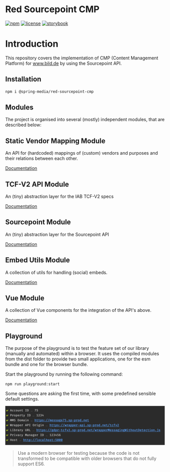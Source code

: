# Red Sourcepoint CMP

[![npm](https://img.shields.io/npm/v/@spring-media/red-sourcepoint-cmp)](https://www.npmjs.com/package/@spring-media/red-sourcepoint-cmp)
[![license](https://img.shields.io/npm/l/@spring-media/red-sourcepoint-cmp)](https://github.com/spring-media/red-sourcepoint-cmp/blob/master/LICENSE)
[![storybook](https://img.shields.io/badge/Storybook-Live-informational?logo=storybook&style=flat)](https://spring-media.github.io/red-sourcepoint-cmp)

# Introduction

This repository covers the implementation of CMP (Content Management Platform) for www.bild.de by using the Sourcepoint API.

## Installation

```sh
npm i @spring-media/red-sourcepoint-cmp
```

## Modules

The project is organised into several (mostly) independent modules, that are described below:

## Static Vendor Mapping Module

An API for (hardcoded) mappings of (custom) vendors and purposes and their relations between each other.

[Documentation](src/vendor-mapping#static-vendor-mapping-module)

## TCF-V2 API Module

An (tiny) abstraction layer for the IAB TCF-V2 specs

[Documentation](src/tcf-v2#tcf-v2-api-module)

## Sourcepoint Module

An (tiny) abstraction layer for the Sourcepoint API

[Documentation](src/sourcepoint#sourcepoint-module)

## Embed Utils Module

A collection of utils for handling (social) embeds.

[Documentation](src/embed-utils#embed-utils-module)

## Vue Module

A collection of Vue components for the integration of the API's above.

[Documentation](src/vue#vue-integration-module)

## Playground

The purpose of the playground is to test the feature set of our library (manually and automated) within a browser.
It uses the compiled modules from the dist folder to provide two small applications, one for the esm bundle and one for the browser bundle.

Start the playground by running the following command:
```shell
npm run playground:start
```

Some questions are asking the first time, with some predefined sensible default settings.

<p>
  <img src="./docs/playground-prepare-dialogue.png" alt="Playground Prepare Dialogue" width="678" />
</p>

> Use a modern browser for testing because the code is not transformed to be compatible with older browsers that do not fully support ES6.
